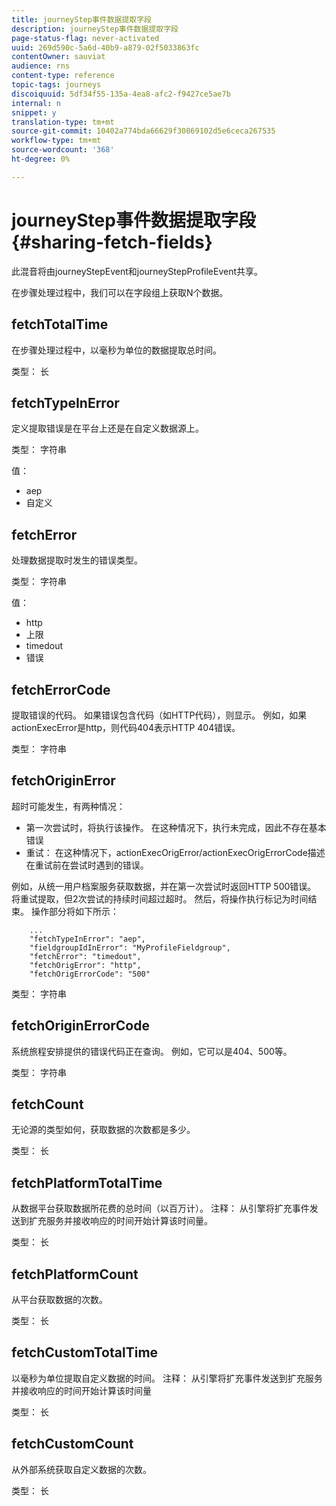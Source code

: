 ```yaml
---
title: journeyStep事件数据提取字段
description: journeyStep事件数据提取字段
page-status-flag: never-activated
uuid: 269d590c-5a6d-40b9-a879-02f5033863fc
contentOwner: sauviat
audience: rns
content-type: reference
topic-tags: journeys
discoiquuid: 5df34f55-135a-4ea8-afc2-f9427ce5ae7b
internal: n
snippet: y
translation-type: tm+mt
source-git-commit: 10402a774bda66629f30869102d5e6ceca267535
workflow-type: tm+mt
source-wordcount: '368'
ht-degree: 0%

---
```



# journeyStep事件数据提取字段 {#sharing-fetch-fields}

此混音将由journeyStepEvent和journeyStepProfileEvent共享。

在步骤处理过程中，我们可以在字段组上获取N个数据。

## fetchTotalTime

在步骤处理过程中，以毫秒为单位的数据提取总时间。

类型： 长

## fetchTypeInError

定义提取错误是在平台上还是在自定义数据源上。

类型： 字符串

值：
* aep
* 自定义

## fetchError

处理数据提取时发生的错误类型。

类型： 字符串

值：
* http
* 上限
* timedout
* 错误

## fetchErrorCode

提取错误的代码。 如果错误包含代码（如HTTP代码），则显示。 例如，如果actionExecError是http，则代码404表示HTTP 404错误。

类型： 字符串

## fetchOriginError

超时可能发生，有两种情况：

* 第一次尝试时，将执行该操作。 在这种情况下，执行未完成，因此不存在基本错误
* 重试： 在这种情况下，actionExecOrigError/actionExecOrigErrorCode描述在重试前在尝试时遇到的错误。

例如，从统一用户档案服务获取数据，并在第一次尝试时返回HTTP 500错误。 将重试提取，但2次尝试的持续时间超过超时。 然后，将操作执行标记为时间结束。 操作部分将如下所示：

```
    ...
    "fetchTypeInError": "aep",
    "fieldgroupIdInError": "MyProfileFieldgroup",
    "fetchError": "timedout",
    "fetchOrigError": "http",
    "fetchOrigErrorCode": "500"
```

类型： 字符串

## fetchOriginErrorCode

系统旅程安排提供的错误代码正在查询。 例如，它可以是404、500等。

类型： 字符串

## fetchCount

无论源的类型如何，获取数据的次数都是多少。

类型： 长

## fetchPlatformTotalTime

从数据平台获取数据所花费的总时间（以百万计）。 注释： 从引擎将扩充事件发送到扩充服务并接收响应的时间开始计算该时间量。

类型： 长

## fetchPlatformCount

从平台获取数据的次数。

类型： 长

## fetchCustomTotalTime

以毫秒为单位提取自定义数据的时间。 注释： 从引擎将扩充事件发送到扩充服务并接收响应的时间开始计算该时间量

类型： 长

## fetchCustomCount

从外部系统获取自定义数据的次数。

类型： 长
